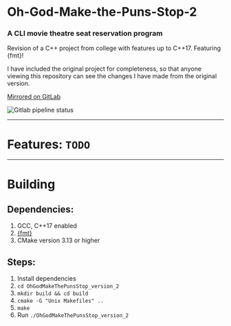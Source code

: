 # Oh-God-Make-the-Puns-Stop-2
### A CLI movie theatre seat reservation program

Revision of a C++ project from college with features up to C++17.
Featuring {fmt}!

I have included the original project for completeness, so that anyone viewing this repository can see the changes I have made from the original version.


[Mirrored on GitLab](https://gitlab.com/willowell/Oh-God-Make-the-Puns-Stop-2)

![Gitlab pipeline status](https://img.shields.io/gitlab/pipeline/willowell/Oh-God-Make-the-Puns-Stop-2?label=GitLab%20CI%2FCD)

---
# Features: `TODO`

---
# Building

## Dependencies:
 1. GCC, C++17 enabled
 2. [{fmt}](https://fmt.dev/latest/index.html)
 3. CMake version 3.13 or higher
 
 ## Steps:
  1. Install dependencies
  2. `cd OhGodMakeThePunsStop_version_2`
  3. `mkdir build && cd build`
  4. `cmake -G "Unix Makefiles" ..`
  5. `make`
  6. Run `./OhGodMakeThePunsStop_version_2`
